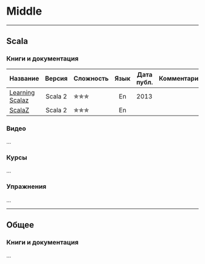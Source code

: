 # Middle

--- 

## Scala

### Книги и документация

| Название                                                                                                                                                  |  Версия  | Сложность                | Язык | Дата публ.  | Комментарий |
|-----------------------------------------------------------------------------------------------------------------------------------------------------------|:--------:|--------------------------|:----:|-------------|-------------|
| [Learning Scalaz](http://eed3si9n.com/learning-scalaz/)                                                                                                   | Scala 2  | &#10031;&#10031;&#10031; |  En  | 2013        |             |
| [ScalaZ](https://scalaz.github.io/7/)                                                                                                                     | Scala 2  | &#10031;&#10031;&#10031; |  En  |             |             |

### Видео

...

### Курсы

...

### Упражнения

...

--- 

## Общее

### Книги и документация

...
